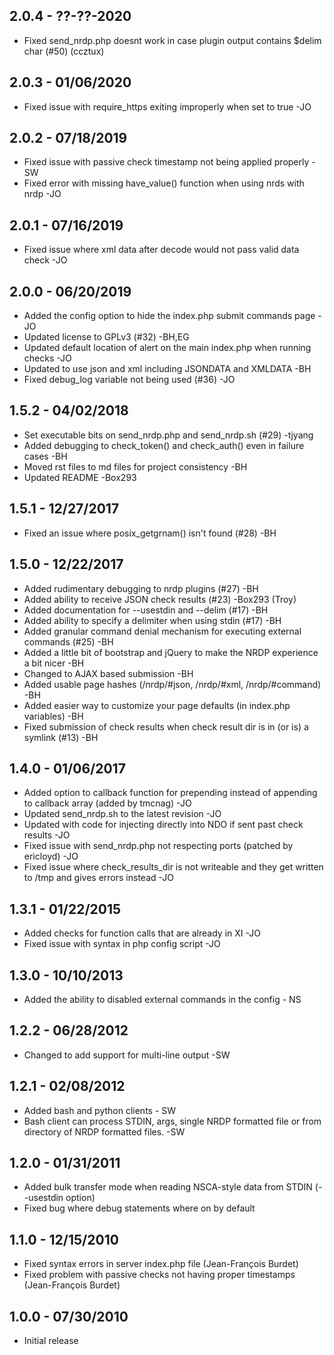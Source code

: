 2.0.4 - ??-??-2020
------------------
- Fixed send_nrdp.php doesnt work in case plugin output contains $delim char (#50) (ccztux)

2.0.3 - 01/06/2020
------------------
- Fixed issue with require_https exiting improperly when set to true -JO

2.0.2 - 07/18/2019
------------------
- Fixed issue with passive check timestamp not being applied properly -SW
- Fixed error with missing have_value() function when using nrds with nrdp -JO

2.0.1 - 07/16/2019
------------------
- Fixed issue where xml data after decode would not pass valid data check -JO

2.0.0 - 06/20/2019
------------------
- Added the config option to hide the index.php submit commands page -JO
- Updated license to GPLv3 (#32) -BH,EG
- Updated default location of alert on the main index.php when running checks -JO
- Updated to use json and xml including JSONDATA and XMLDATA -BH
- Fixed debug_log variable not being used (#36) -JO

1.5.2 - 04/02/2018
------------------
- Set executable bits on send_nrdp.php and send_nrdp.sh (#29) -tjyang
- Added debugging to check_token() and check_auth() even in failure cases -BH
- Moved rst files to md files for project consistency -BH
- Updated README -Box293

1.5.1 - 12/27/2017
------------------
- Fixed an issue where posix_getgrnam() isn't found (#28) -BH

1.5.0 - 12/22/2017
------------------
- Added rudimentary debugging to nrdp plugins (#27) -BH
- Added ability to receive JSON check results (#23) -Box293 (Troy)
- Added documentation for --usestdin and --delim (#17) -BH
- Added ability to specify a delimiter when using stdin (#17) -BH
- Added granular command denial mechanism for executing external commands (#25) -BH
- Added a little bit of bootstrap and jQuery to make the NRDP experience a bit nicer -BH
- Changed to AJAX based submission -BH
- Added usable page hashes (/nrdp/#json, /nrdp/#xml, /nrdp/#command) -BH
- Added easier way to customize your page defaults (in index.php variables) -BH
- Fixed submission of check results when check result dir is in (or is) a symlink (#13) -BH

1.4.0 - 01/06/2017
------------------
- Added option to callback function for prepending instead of appending to callback array (added by tmcnag) -JO
- Updated send_nrdp.sh to the latest revision -JO
- Updated with code for injecting directly into NDO if sent past check results -JO
- Fixed issue with send_nrdp.php not respecting ports (patched by ericloyd) -JO
- Fixed issue where check_results_dir is not writeable and they get written to /tmp and gives errors instead -JO

1.3.1 - 01/22/2015
------------------
- Added checks for function calls that are already in XI -JO
- Fixed issue with syntax in php config script -JO

1.3.0 - 10/10/2013
------------------
- Added the ability to disabled external commands in the config - NS

1.2.2 - 06/28/2012
------------------
- Changed to add support for multi-line output -SW

1.2.1 - 02/08/2012
------------------
- Added bash and python clients - SW
- Bash client can process STDIN, args, single NRDP formatted file or from directory of NRDP formatted files. -SW

1.2.0 - 01/31/2011
------------------
- Added bulk transfer mode when reading NSCA-style data from STDIN (--usestdin option)
- Fixed bug where debug statements where on by default

1.1.0 - 12/15/2010
------------------
- Fixed syntax errors in server index.php file (Jean-François Burdet)
- Fixed problem with passive checks not having proper timestamps (Jean-François Burdet)

1.0.0 - 07/30/2010
------------------
- Initial release
